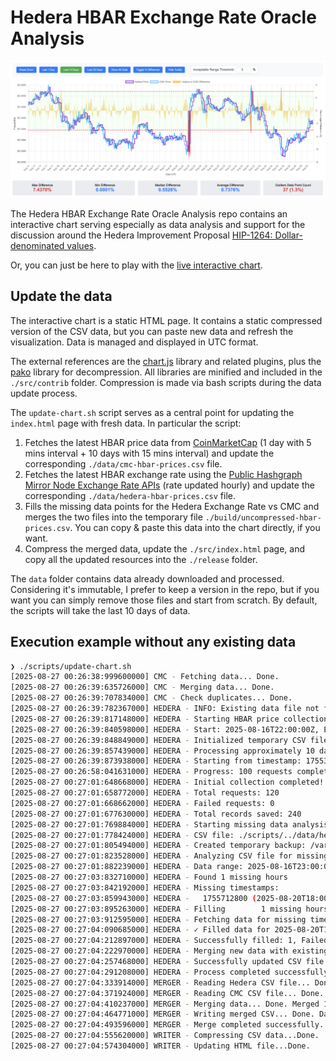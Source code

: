 # Hedera HBAR Exchange Rate Oracle Analysis

![snapshot](docs/snapshot.png)

The Hedera HBAR Exchange Rate Oracle Analysis repo contains an interactive chart serving especially as data analysis and support for the discussion around the Hedera Improvement Proposal [HIP-1264: Dollar-denominated values](https://github.com/hiero-ledger/hiero-improvement-proposals/pull/1264).

Or, you can just be here to play with the [live interactive chart](https://internetofpeers.org/hedera-hbar-exchange-rate-oracle-analysis/release).

## Update the data

The interactive chart is a static HTML page. It contains a static compressed version of the CSV data, but you can paste new data and refresh the visualization. Data is managed and displayed in UTC format.

The external references are the [chart.js](https://www.chartjs.org/) library and related plugins, plus the [pako](https://github.com/nodeca/pako) library for decompression. All libraries are minified and included in the `./src/contrib` folder. Compression is made via bash scripts during the data update process.

The `update-chart.sh` script serves as a central point for updating the `index.html` page with fresh data. In particular the script:

1. Fetches the latest HBAR price data from [CoinMarketCap](https://coinmarketcap.com/currencies/hedera/) (1 day with 5 mins interval + 10 days with 15 mins interval) and update the corresponding `./data/cmc-hbar-prices.csv` file.
2. Fetches the latest HBAR exchange rate using the [Public Hashgraph Mirror Node Exchange Rate APIs](https://mainnet.mirrornode.hedera.com/api/v1/docs/#/network/getNetworkExchangeRate) (rate updated hourly) and update the corresponding `./data/hedera-hbar-prices.csv` file.
3. Fills the missing data points for the Hedera Exchange Rate vs CMC and merges the two files into the temporary file `./build/uncompressed-hbar-prices.csv`. You can copy & paste this data into the chart directly, if you want.
4. Compress the merged data, update the `./src/index.html` page, and copy all the updated resources into the `./release` folder.

The `data` folder contains data already downloaded and processed. Considering it's immutable, I prefer to keep a version in the repo, but if you want you can simply remove those files and start from scratch. By default, the scripts will take the last 10 days of data.

## Execution example without any existing data

```bash
❯ ./scripts/update-chart.sh
[2025-08-27 00:26:38:999600000] CMC - Fetching data... Done.
[2025-08-27 00:26:39:635726000] CMC - Merging data... Done.
[2025-08-27 00:26:39:707834000] CMC - Check duplicates... Done.
[2025-08-27 00:26:39:782367000] HEDERA - INFO: Existing data file not found, using fallback timestamp
[2025-08-27 00:26:39:817148000] HEDERA - Starting HBAR price collection
[2025-08-27 00:26:39:840598000] HEDERA - Start: 2025-08-16T22:00:00Z, End: 2025-08-26T22:00:00Z
[2025-08-27 00:26:39:848849000] HEDERA - Initialized temporary CSV file: /var/folders/5r/073xbzsn56bf0tcfd9rkr2x00000gp/T/tmp.v7EHvYNC5e
[2025-08-27 00:26:39:857439000] HEDERA - Processing approximately 10 days of data...
[2025-08-27 00:26:39:873938000] HEDERA - Starting from timestamp: 1755381600 (2025-08-16T22:00:00Z)
[2025-08-27 00:26:58:041631000] HEDERA - Progress: 100 requests completed, 200 records saved, currently at: 2025-08-25T06:00:00Z
[2025-08-27 00:27:01:648668000] HEDERA - Initial collection completed!
[2025-08-27 00:27:01:658772000] HEDERA - Total requests: 120
[2025-08-27 00:27:01:668662000] HEDERA - Failed requests: 0
[2025-08-27 00:27:01:677630000] HEDERA - Total records saved: 240
[2025-08-27 00:27:01:769884000] HEDERA - Starting missing data analysis and filling process
[2025-08-27 00:27:01:778424000] HEDERA - CSV file: ./scripts/../data/hedera-hbar-prices.csv
[2025-08-27 00:27:01:805494000] HEDERA - Created temporary backup: /var/folders/5r/073xbzsn56bf0tcfd9rkr2x00000gp/T/tmp.nZQIwMLPtT
[2025-08-27 00:27:01:823528000] HEDERA - Analyzing CSV file for missing hours: ./scripts/../data/hedera-hbar-prices.csv
[2025-08-27 00:27:01:882239000] HEDERA - Data range: 2025-08-16T23:00:00Z to 2025-08-26T22:00:00Z
[2025-08-27 00:27:03:832710000] HEDERA - Found 1 missing hours
[2025-08-27 00:27:03:842192000] HEDERA - Missing timestamps:
[2025-08-27 00:27:03:859943000] HEDERA -   1755712800 (2025-08-20T18:00:00Z)
[2025-08-27 00:27:03:895263000] HEDERA - Filling        1 missing hours...
[2025-08-27 00:27:03:912595000] HEDERA - Fetching data for missing timestamp: 1755712800 (2025-08-20T18:00:00Z)
[2025-08-27 00:27:04:090685000] HEDERA - ✓ Filled data for 2025-08-20T18:00:00Z
[2025-08-27 00:27:04:212897000] HEDERA - Successfully filled: 1, Failed: 0
[2025-08-27 00:27:04:222970000] HEDERA - Merging new data with existing CSV...
[2025-08-27 00:27:04:257468000] HEDERA - Successfully updated CSV file with 1 new records
[2025-08-27 00:27:04:291208000] HEDERA - Process completed successfully
[2025-08-27 00:27:04:333914000] MERGER - Reading Hedera CSV file... Done. Loaded      240 Hedera price points
[2025-08-27 00:27:04:371924000] MERGER - Reading CMC CSV file... Done. Loaded     1665 CMC price points
[2025-08-27 00:27:04:410237000] MERGER - Merging data... Done. Merged 1623 data points
[2025-08-27 00:27:04:464771000] MERGER - Writing merged CSV... Done. Data saved to: ./scripts/../build/uncompressed-hbar-prices.csv
[2025-08-27 00:27:04:493596000] MERGER - Merge completed successfully.
[2025-08-27 00:27:04:555620000] WRITER - Compressing CSV data...Done.
[2025-08-27 00:27:04:574304000] WRITER - Updating HTML file...Done.
```
